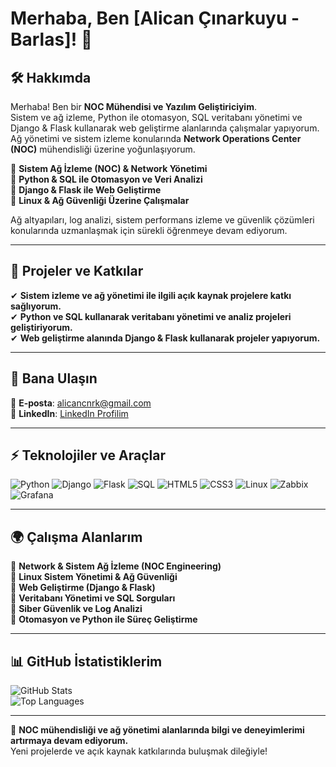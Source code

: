 # Merhaba, Ben [Alican Çınarkuyu - Barlas]! 👋  

## 🛠 Hakkımda  
Merhaba! Ben bir **NOC Mühendisi ve Yazılım Geliştiriciyim**.  
Sistem ve ağ izleme, Python ile otomasyon, SQL veritabanı yönetimi ve Django & Flask kullanarak web geliştirme alanlarında çalışmalar yapıyorum.  
Ağ yönetimi ve sistem izleme konularında **Network Operations Center (NOC)** mühendisliği üzerine yoğunlaşıyorum.  

🔹 **Sistem Ağ İzleme (NOC) & Network Yönetimi**  
🔹 **Python & SQL ile Otomasyon ve Veri Analizi**  
🔹 **Django & Flask ile Web Geliştirme**  
🔹 **Linux & Ağ Güvenliği Üzerine Çalışmalar**  

Ağ altyapıları, log analizi, sistem performans izleme ve güvenlik çözümleri konularında uzmanlaşmak için sürekli öğrenmeye devam ediyorum.  

---

## 📡 Projeler ve Katkılar  
✔ **Sistem izleme ve ağ yönetimi ile ilgili açık kaynak projelere katkı sağlıyorum.**  
✔ **Python ve SQL kullanarak veritabanı yönetimi ve analiz projeleri geliştiriyorum.**  
✔ **Web geliştirme alanında Django & Flask kullanarak projeler yapıyorum.**  

---

## 📩 Bana Ulaşın  
📧 **E-posta**: [alicancnrk@gmail.com](mailto:alicancnrk@gmail.com)  
🔗 **LinkedIn**: [LinkedIn Profilim](https://www.linkedin.com/in/alican-çınarkuyu-674588341/)  

---

## ⚡ Teknolojiler ve Araçlar  
![Python](https://img.shields.io/badge/-Python-3776AB?style=flat&logo=python&logoColor=white) ![Django](https://img.shields.io/badge/-Django-092E20?style=flat&logo=django&logoColor=white) ![Flask](https://img.shields.io/badge/-Flask-000000?style=flat&logo=flask&logoColor=white) ![SQL](https://img.shields.io/badge/-SQL-4479A1?style=flat&logo=mysql&logoColor=white) ![HTML5](https://img.shields.io/badge/-HTML5-E34F26?style=flat&logo=html5&logoColor=white) ![CSS3](https://img.shields.io/badge/-CSS3-1572B6?style=flat&logo=css3&logoColor=white) ![Linux](https://img.shields.io/badge/-Linux-FCC624?style=flat&logo=linux&logoColor=black) ![Zabbix](https://img.shields.io/badge/-Zabbix-CC0000?style=flat&logo=zabbix&logoColor=white) ![Grafana](https://img.shields.io/badge/-Grafana-F46800?style=flat&logo=grafana&logoColor=white)  

---

## 🌍 Çalışma Alanlarım  
🔹 **Network & Sistem Ağ İzleme (NOC Engineering)**  
🔹 **Linux Sistem Yönetimi & Ağ Güvenliği**  
🔹 **Web Geliştirme (Django & Flask)**  
🔹 **Veritabanı Yönetimi ve SQL Sorguları**  
🔹 **Siber Güvenlik ve Log Analizi**  
🔹 **Otomasyon ve Python ile Süreç Geliştirme**  

---

## 📊 GitHub İstatistiklerim  
![GitHub Stats](https://github-readme-stats.vercel.app/api?username=BarlasTR&show_icons=true&theme=dark)  
![Top Languages](https://github-readme-stats.vercel.app/api/top-langs/?username=BarlasTR&layout=compact&theme=dark)  

---

🚀 **NOC mühendisliği ve ağ yönetimi alanlarında bilgi ve deneyimlerimi artırmaya devam ediyorum.**  
Yeni projelerde ve açık kaynak katkılarında buluşmak dileğiyle!  

